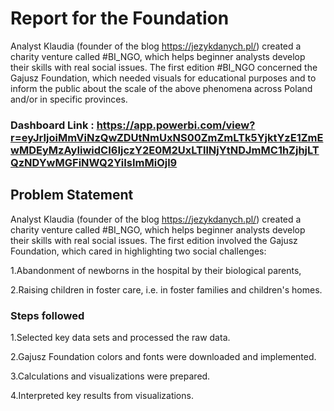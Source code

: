 # Report for the Foundation

Analyst Klaudia (founder of the blog https://jezykdanych.pl/) created a charity venture called #BI_NGO, which helps beginner analysts develop their skills with real social issues. The first edition #BI_NGO concerned the Gajusz Foundation, which needed visuals for educational purposes and to inform the public about the scale of the above phenomena across Poland and/or in specific provinces.

### Dashboard Link : https://app.powerbi.com/view?r=eyJrIjoiMmViNzQwZDUtNmUxNS00ZmZmLTk5YjktYzE1ZmEwMDEyMzAyIiwidCI6IjczY2E0M2UxLTllNjYtNDJmMC1hZjhjLTQzNDYwMGFiNWQ2YiIsImMiOjl9

## Problem Statement

Analyst Klaudia (founder of the blog https://jezykdanych.pl/) created a charity venture called #BI_NGO, which helps beginner analysts develop their skills with real social issues. The first edition involved the Gajusz Foundation, which cared in highlighting two social challenges:

1.Abandonment of newborns in the hospital by their biological parents,

2.Raising children in foster care, i.e. in foster families and children's homes.

### Steps followed 
1.Selected key data sets and processed the raw data.

2.Gajusz Foundation colors and fonts were downloaded and implemented.

3.Calculations and visualizations were prepared.

4.Interpreted key results from visualizations.

